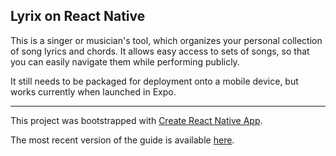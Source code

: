 ## Lyrix on React Native
This is a singer or musician's tool, which organizes your personal collection of song lyrics and chords. It allows easy access to sets of songs, so that you can easily navigate them while performing publicly.

It still needs to be packaged for deployment onto a mobile device, but works currently when launched in Expo.


---
This project was bootstrapped with [Create React Native App](https://github.com/react-community/create-react-native-app).

The most recent version of the guide is available [here](https://github.com/react-community/create-react-native-app/blob/master/react-native-scripts/template/README.md).
